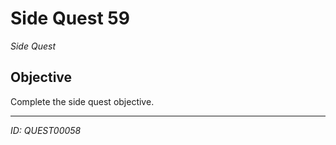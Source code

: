 # Side Quest 59

*Side Quest*

## Objective
Complete the side quest objective.

---
*ID: QUEST00058*
